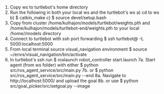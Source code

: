 1. Copy ws to turtlebot's home directory
2. Run the following in both your local ws and the turtlebot's ws
   a) cd to ws
   b) $ catkin_make
   c) $ source devel/setup.bash
3. Copy from cluster /home/kulhajon/models/turtlebot/weights.pth and /home/kulhajon/models/turtlebot-end/weights.pth to your local /home/<username>/models directory
4. Connect to turtlebot with ssh port forwarding $ ssh turtlebot@<ip> -L 5000:localhost:5000
5. From local terminal source visual_navigation environment $ source ~/envs/visual_navigation/bin/activate
6. In turtlebot's ssh run $ roslaunch robot_controller start.launch
7a. Start agent (from ws folder) with either $ python src/ros_agent_service/src/main.py
7b. or $ python src/ros_agent_service/src/main.py --end
8a. Navigate to http://localhost:5000/ and upload the goal
8b. or use $ python src/goal_picker/src/setgoal.py --image <path to image>
